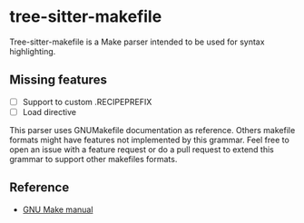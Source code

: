 # tree-sitter-makefile
Tree-sitter-makefile is a Make parser intended to be used for syntax highlighting.

## Missing features
- [ ] Support to custom .RECIPEPREFIX
- [ ] Load directive

This parser uses GNUMakefile documentation as reference. Others makefile formats
might have features not implemented by this grammar. Feel free to open an issue
with a feature request or do a pull request to extend this grammar to support
other makefiles formats.

## Reference
* [GNU Make manual](https://www.gnu.org/software/make/manual/html_node/index.html)
